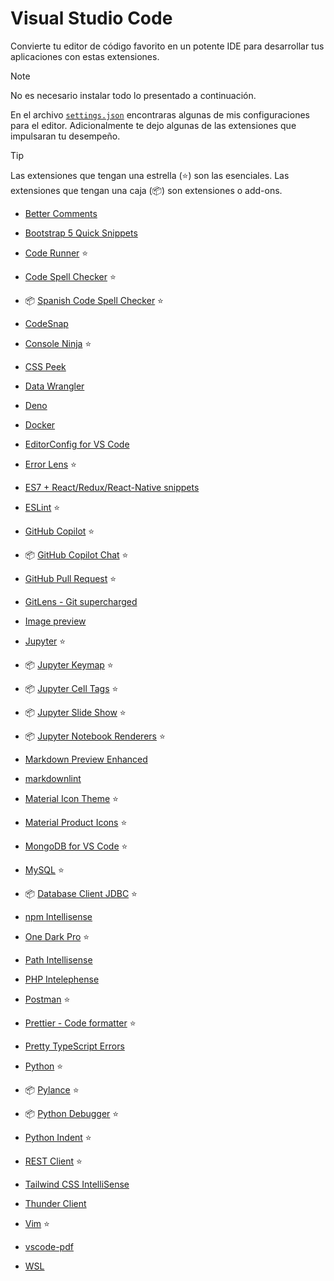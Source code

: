 # Visual Studio Code

Convierte tu editor de código favorito en un potente IDE para desarrollar tus aplicaciones con estas extensiones.

> [!NOTE]
> No es necesario instalar todo lo presentado a continuación.

En el archivo [`settings.json`](settings.json) encontraras algunas de mis configuraciones para el editor.
Adicionalmente te dejo algunas de las extensiones que impulsaran tu desempeño.

> [!TIP]
> Las extensiones que tengan una estrella (⭐) son las esenciales.
> Las extensiones que tengan una caja (📦) son extensiones o add-ons.

- [Better Comments](https://marketplace.visualstudio.com/items?itemName=aaron-bond.better-comments)

- [Bootstrap 5 Quick Snippets](https://marketplace.visualstudio.com/items?itemName=AnbuselvanRocky.bootstrap5-vscode)

- [Code Runner](https://marketplace.visualstudio.com/items?itemName=formulahendry.code-runner) ⭐

- [Code Spell Checker](https://marketplace.visualstudio.com/items?itemName=streetsidesoftware.code-spell-checker) ⭐
- 📦 [Spanish Code Spell Checker](https://marketplace.visualstudio.com/items?itemName=streetsidesoftware.code-spell-checker-spanish) ⭐

- [CodeSnap](https://marketplace.visualstudio.com/items?itemName=adpyke.codesnap)

- [Console Ninja](https://marketplace.visualstudio.com/items?itemName=WallabyJs.console-ninja) ⭐

- [CSS Peek](https://marketplace.visualstudio.com/items?itemName=pranaygp.vscode-css-peek)

- [Data Wrangler](https://marketplace.visualstudio.com/items?itemName=ms-toolsai.datawrangler)

- [Deno](https://marketplace.visualstudio.com/items?itemName=denoland.vscode-deno)

- [Docker](https://marketplace.visualstudio.com/items?itemName=ms-azuretools.vscode-docker)

- [EditorConfig for VS Code](https://marketplace.visualstudio.com/items?itemName=EditorConfig.EditorConfig)

- [Error Lens](https://marketplace.visualstudio.com/items?itemName=usernamehw.errorlens) ⭐

- [ES7 + React/Redux/React-Native snippets](https://marketplace.visualstudio.com/items?itemName=dsznajder.es7-react-js-snippets)

- [ESLint](https://marketplace.visualstudio.com/items?itemName=dbaeumer.vscode-eslint) ⭐

- [GitHub Copilot](https://marketplace.visualstudio.com/items?itemName=GitHub.copilot) ⭐

- 📦 [GitHub Copilot Chat](https://marketplace.visualstudio.com/items?itemName=GitHub.copilot-chat) ⭐

- [GitHub Pull Request](https://marketplace.visualstudio.com/items?itemName=GitHub.vscode-pull-request-github) ⭐

- [GitLens - Git supercharged](https://marketplace.visualstudio.com/items?itemName=eamodio.gitlens)

- [Image preview](https://marketplace.visualstudio.com/items?itemName=kisstkondoros.vscode-gutter-preview)

- [Jupyter](https://marketplace.visualstudio.com/items?itemName=ms-toolsai.jupyter) ⭐

- 📦 [Jupyter Keymap](https://marketplace.visualstudio.com/items?itemName=ms-toolsai.jupyter-keymap) ⭐

- 📦 [Jupyter Cell Tags](https://marketplace.visualstudio.com/items?itemName=ms-toolsai.vscode-jupyter-cell-tags) ⭐

- 📦 [Jupyter Slide Show](https://marketplace.visualstudio.com/items?itemName=ms-toolsai.vscode-jupyter-slideshow) ⭐

- 📦 [Jupyter Notebook Renderers](https://marketplace.visualstudio.com/items?itemName=ms-toolsai.jupyter-renderers) ⭐

- [Markdown Preview Enhanced](https://marketplace.visualstudio.com/items?itemName=shd101wyy.markdown-preview-enhanced)

- [markdownlint](https://marketplace.visualstudio.com/items?itemName=DavidAnson.vscode-markdownlint)

- [Material Icon Theme](https://marketplace.visualstudio.com/items?itemName=PKief.material-icon-theme) ⭐

- [Material Product Icons](https://marketplace.visualstudio.com/items?itemName=PKief.material-product-icons) ⭐

- [MongoDB for VS Code](https://marketplace.visualstudio.com/items?itemName=mongodb.mongodb-vscode) ⭐

- [MySQL](https://marketplace.visualstudio.com/items?itemName=cweijan.vscode-mysql-client2) ⭐

- 📦 [Database Client JDBC](https://marketplace.visualstudio.com/items?itemName=cweijan.dbclient-jdbc) ⭐

- [npm Intellisense](https://marketplace.visualstudio.com/items?itemName=christian-kohler.npm-intellisense)

- [One Dark Pro](https://marketplace.visualstudio.com/items?itemName=zhuangtongfa.Material-theme) ⭐

- [Path Intellisense](https://marketplace.visualstudio.com/items?itemName=christian-kohler.path-intellisense)

- [PHP Intelephense](https://marketplace.visualstudio.com/items?itemName=bmewburn.vscode-intelephense-client)

- [Postman](https://marketplace.visualstudio.com/items?itemName=Postman.postman-for-vscode) ⭐

- [Prettier - Code formatter](https://marketplace.visualstudio.com/items?itemName=esbenp.prettier-vscode) ⭐

- [Pretty TypeScript Errors](https://marketplace.visualstudio.com/items?itemName=yoavbls.pretty-ts-errors)

- [Python](https://marketplace.visualstudio.com/items?itemName=ms-python.python) ⭐

- 📦 [Pylance](https://marketplace.visualstudio.com/items?itemName=ms-python.vscode-pylance) ⭐

- 📦 [Python Debugger](https://marketplace.visualstudio.com/items?itemName=ms-python.debugpy) ⭐

- [Python Indent](https://marketplace.visualstudio.com/items?itemName=KevinRose.vsc-python-indent) ⭐

- [REST Client](https://marketplace.visualstudio.com/items?itemName=humao.rest-client) ⭐

- [Tailwind CSS IntelliSense](https://marketplace.visualstudio.com/items?itemName=bradlc.vscode-tailwindcss)

- [Thunder Client](https://marketplace.visualstudio.com/items?itemName=rangav.vscode-thunder-client)

- [Vim](https://marketplace.visualstudio.com/items?itemName=vscodevim.vim) ⭐

- [vscode-pdf](https://marketplace.visualstudio.com/items?itemName=tomoki1207.pdf)

- [WSL](https://marketplace.visualstudio.com/items?itemName=ms-vscode-remote.remote-wsl)
